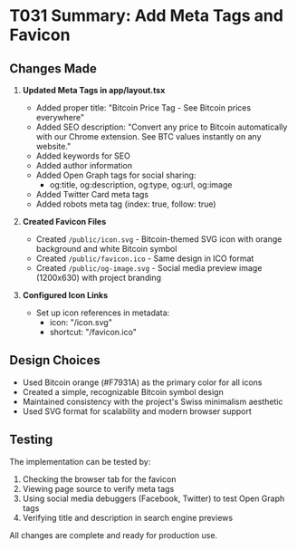 # T031 Summary: Add Meta Tags and Favicon

## Changes Made

1. **Updated Meta Tags in app/layout.tsx**
   - Added proper title: "Bitcoin Price Tag - See Bitcoin prices everywhere"
   - Added SEO description: "Convert any price to Bitcoin automatically with our Chrome extension. See BTC values instantly on any website."
   - Added keywords for SEO
   - Added author information
   - Added Open Graph tags for social sharing:
     - og:title, og:description, og:type, og:url, og:image
   - Added Twitter Card meta tags
   - Added robots meta tag (index: true, follow: true)

2. **Created Favicon Files**
   - Created `/public/icon.svg` - Bitcoin-themed SVG icon with orange background and white Bitcoin symbol
   - Created `/public/favicon.ico` - Same design in ICO format
   - Created `/public/og-image.svg` - Social media preview image (1200x630) with project branding

3. **Configured Icon Links**
   - Set up icon references in metadata:
     - icon: "/icon.svg"
     - shortcut: "/favicon.ico"

## Design Choices
- Used Bitcoin orange (#F7931A) as the primary color for all icons
- Created a simple, recognizable Bitcoin symbol design
- Maintained consistency with the project's Swiss minimalism aesthetic
- Used SVG format for scalability and modern browser support

## Testing
The implementation can be tested by:
1. Checking the browser tab for the favicon
2. Viewing page source to verify meta tags
3. Using social media debuggers (Facebook, Twitter) to test Open Graph tags
4. Verifying title and description in search engine previews

All changes are complete and ready for production use.